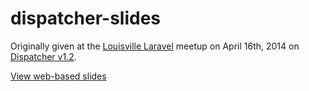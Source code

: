 dispatcher-slides
=======================

Originally given at the [Louisville Laravel](http://laravel-louisville.github.io/meetup/) meetup on April 16th, 2014 on [Dispatcher v1.2](https://github.com/indatus/dispatcher).

[View web-based slides](http://bkuhl.github.io/dispatcher-slides)
